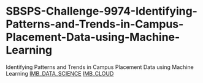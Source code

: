 # SBSPS-Challenge-9974-Identifying-Patterns-and-Trends-in-Campus-Placement-Data-using-Machine-Learning
Identifying Patterns and Trends in Campus Placement Data using Machine Learning
[IMB_DATA_SCIENCE](https://www.credly.com/badges/1a469cdc-62d6-4d28-8fe1-a5155fb27c73/public_url)
[IMB_CLOUD](https://www.credly.com/badges/252e67e7-5246-4647-a095-9995c297b618/public_url)
